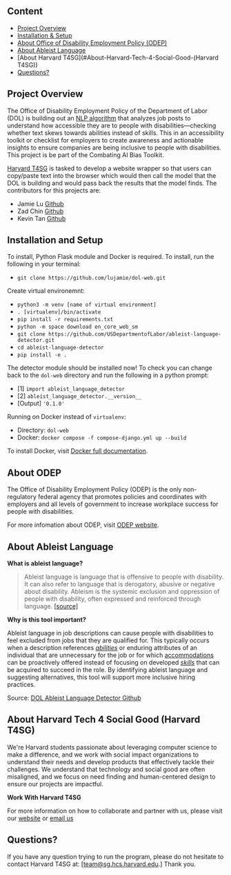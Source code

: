 ## Content

- [Project Overview](#Project-Overview)
- [Installation & Setup](#Installation-and-Setup)
- [About Office of Disability Employment Policy (ODEP)](#About-ODEP)
- [About Ableist Language](#About-Ableist-Language)
- [About Harvard T4SG](#About-Harvard-Tech-4-Social-Good-(Harvard T4SG))
- [Questions?](#Questions?)


## Project Overview

The Office of Disability Employment Policy of the Department of Labor (DOL) is building out an [NLP algorithm](https://github.com/USDepartmentofLabor/ableist-language-detector) that analyzes job posts to understand how accessible they are to people with disabilities—checking whether text skews towards abilities instead of skills. This in an accessibility toolkit or checklist for employers to create awareness and actionable insights to ensure companies are being inclusive to people with disabilities. This project is be part of the Combating AI Bias Toolkit. 

[Harvard T4SG](https://socialgood.hcs.harvard.edu/) is tasked to develop a website wrapper so that users can copy/paste text into the browser which would then call the model that the DOL is building and would pass back the results that the model finds. The contributors for this projects are:
- Jamie Lu [Github](https://github.com/lujamie)
- Zad Chin [Github](https://github.com/Iwanttobeatuna)
- Kevin Tan [Github](https://github.com/kevintan250)

##  Installation and Setup

To install, Python Flask module and Docker is required. To install, run the following in your terminal: 
- `git clone https://github.com/lujamie/dol-web.git`

Create virtual environemnt: 

- `python3 -m venv [name of virtual environment]`
- `. [virtualenv]/bin/activate`
- `pip install -r requirements.txt`
- `python -m space download en_core_web_sm`
- `git clone https://github.com/USDepartmentofLabor/ableist-language-detector.git`
- `cd ableist-language-detector`
- `pip install -e .`

The detector module should be installed now! To check you can change back to the `dol-web` directory and run the following in a python prompt:

- [1] `import ableist_language_detector`
- [2] `ableist_language_detector.__version__`
- [Output] `'0.1.0'`

Running on Docker instead of `virtualenv`:
- Directory: `dol-web`
- Docker: `docker compose -f compose-django.yml up --build`

To install Docker, visit [Docker full documentation](https://docs.docker.com/engine/install/ubuntu/).

## About ODEP

The Office of Disability Employment Policy (ODEP) is the only non-regulatory federal agency that promotes policies and coordinates with employers and all levels of government to increase workplace success for people with disabilities.

For more infomation about ODEP, visit [ODEP website](https://www.dol.gov/agencies/odep).

## About Ableist Language

**What is ableist language?**

> Ableist language is language that is offensive to people with disability. It can also refer to language that is derogatory, abusive or negative about disability. Ableism is the systemic exclusion and oppression of people with disability, often expressed and reinforced through language. [[source]](https://pwd.org.au/resources/disability-info/language-guide/ableist-language/)

**Why is this tool important?**

Ableist language in job descriptions can cause people with disabilities to feel excluded from jobs that they are qualified for. This typically occurs when a description references [*abilities*](https://www.onetonline.org/find/descriptor/browse/Abilities/) or enduring attributes of an individual that are unnecessary for the job or for which [accommodations](https://askjan.org/) can be proactively offered instead of focusing on developed [*skills*](https://www.onetonline.org/skills/) that can be acquired to succeed in the role. By identifying ableist language and suggesting alternatives, this tool will support more inclusive hiring practices.

Source: [DOL Ableist Language Detector Github](https://github.com/USDepartmentofLabor/ableist-language-detector)

## About Harvard Tech 4 Social Good (Harvard T4SG)

We're Harvard students passionate about leveraging computer science to make a difference, and we work with social impact organizations to understand their needs and develop products that effectively tackle their challenges. We understand that technology and social good are often misaligned, and we focus on need finding and human-centered design to ensure our projects are impactful.

**Work With Harvard T4SG**

For more information on how to collaborate and partner with us, please visit our [website](https://socialgood.hcs.harvard.edu/) or [email us](team@sg.hcs.harvard.edu.)


## Questions?
If you have any question trying to run the program, please do not hesitate to contact Harvard T4SG at: [team@sg.hcs.harvard.edu.] Thank you.

